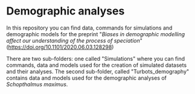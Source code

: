 # Demographic analyses

In this repository you can find data, commands for simulations and demographic models for the preprint "*Biases in demographic modelling affect our understanding of the process of speciation*" (https://doi.org/10.1101/2020.06.03.128298)

There are two sub-folders: one called "Simulations" where you can find commands, data and models used for the creation of simulated datasets and their analyses. The second sub-folder, called "Turbots_demography" contains data and models used for the demographic analyses of *Schopthalmus maximus*. 
